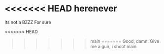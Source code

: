 <<<<<<< HEAD
herenever
=======
Its not a BZZZ For sure

<<<<<<< HEAD
>>>>>>> main
=======
Good, damn. Give me a gun, i shoot
>>>>>>> main
